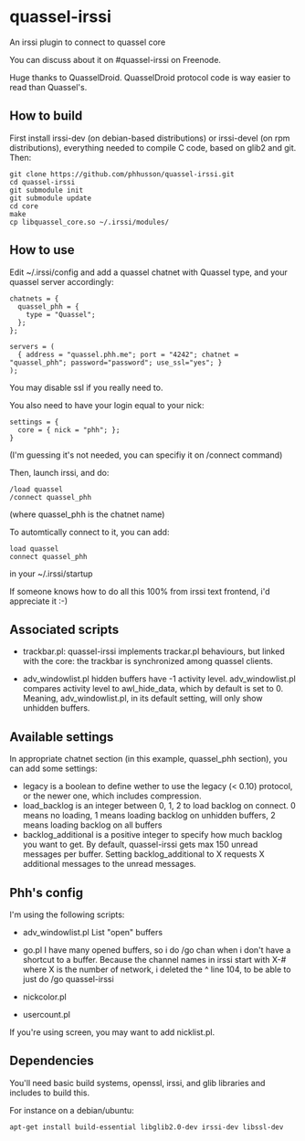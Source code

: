 quassel-irssi
=============

An irssi plugin to connect to quassel core

You can discuss about it on #quassel-irssi on Freenode.

Huge thanks to QuasselDroid. QuasselDroid protocol code is way easier to read than Quassel's.

How to build
------------

First install irssi-dev (on debian-based distributions) or irssi-devel (on rpm distributions),
everything needed to compile C code, based on glib2 and git.
Then:

    git clone https://github.com/phhusson/quassel-irssi.git
    cd quassel-irssi
    git submodule init
    git submodule update
    cd core
    make
    cp libquassel_core.so ~/.irssi/modules/

How to use
----------

Edit ~/.irssi/config and add a quassel chatnet with Quassel type, and your quassel server accordingly:

    chatnets = {
      quassel_phh = {
        type = "Quassel";
      };
    };

    servers = (
      { address = "quassel.phh.me"; port = "4242"; chatnet = "quassel_phh"; password="password"; use_ssl="yes"; }
    );

You may disable ssl if you really need to.

You also need to have your login equal to your nick:

    settings = {
      core = { nick = "phh"; };
    }
  
(I'm guessing it's not needed, you can specifiy it on /connect command)

Then, launch irssi, and do:

    /load quassel
    /connect quassel_phh
  
(where quassel_phh is the chatnet name)

To automtically connect to it, you can add:

    load quassel
    connect quassel_phh
  
in your ~/.irssi/startup

If someone knows how to do all this 100% from irssi text frontend, i'd appreciate it :-)

Associated scripts
------------------

- trackbar.pl:
 quassel-irssi implements trackar.pl behaviours, but linked with the core:
 the trackbar is synchronized among quassel clients.

- adv_windowlist.pl
 hidden buffers have -1 activity level.
 adv_windowlist.pl compares activity level to awl_hide_data, which by default is set to 0.
 Meaning, adv_windowlist.pl, in its default setting, will only show unhidden buffers.


Available settings
------------------

In appropriate chatnet section (in this example, quassel_phh section), you can add some settings:
- legacy is a boolean to define wether to use the legacy (< 0.10) protocol, or the newer one, which includes compression.
- load_backlog is an integer between 0, 1, 2 to load backlog on connect.
 0 means no loading, 1 means loading backlog on unhidden buffers, 2 means loading backlog on all buffers
- backlog_additional is a positive integer to specify how much backlog you want to get.
 By default, quassel-irssi gets max 150 unread messages per buffer. Setting backlog_additional to X requests X additional messages to the unread messages.


Phh's config
------------

I'm using the following scripts:
- adv_windowlist.pl
 List "open" buffers
- go.pl
 I have many opened buffers, so i do /go chan when i don't have a shortcut to a buffer.
 Because the channel names in irssi start with X-# where X is the number of network,
 i deleted the ^ line 104, to be able to just do /go quassel-irssi

- nickcolor.pl
- usercount.pl

If you're using screen, you may want to add nicklist.pl.


Dependencies
------------

You'll need basic build systems, openssl, irssi, and glib libraries and includes to build this.

For instance on a debian/ubuntu:

    apt-get install build-essential libglib2.0-dev irssi-dev libssl-dev


